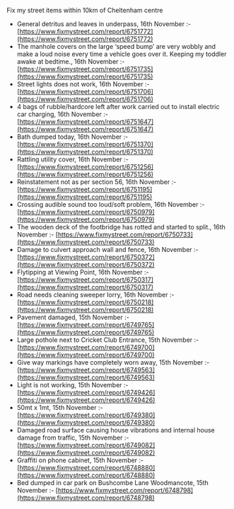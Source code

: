 Fix my street items within 10km of Cheltenham centre

<!-- fix_marker starts -->

- General detritus and leaves in underpass, 16th November :- [https://www.fixmystreet.com/report/6751772](https://www.fixmystreet.com/report/6751772)
- The manhole covers on the large ‘speed bump’ are very wobbly and make a loud noise every time a vehicle goes over it. Keeping my toddler awake at bedtime., 16th November :- [https://www.fixmystreet.com/report/6751735](https://www.fixmystreet.com/report/6751735)
- Street lights does not work, 16th November :- [https://www.fixmystreet.com/report/6751706](https://www.fixmystreet.com/report/6751706)
- 4 bags of rubble/hardcore left after work carried out to install electric car charging, 16th November :- [https://www.fixmystreet.com/report/6751647](https://www.fixmystreet.com/report/6751647)
- Bath dumped today, 16th November :- [https://www.fixmystreet.com/report/6751370](https://www.fixmystreet.com/report/6751370)
- Rattling utility cover, 16th November :- [https://www.fixmystreet.com/report/6751256](https://www.fixmystreet.com/report/6751256)
- Reinstatement not as per section 56, 16th November :- [https://www.fixmystreet.com/report/6751195](https://www.fixmystreet.com/report/6751195)
- Crossing audible sound too loud/soft problem, 16th November :- [https://www.fixmystreet.com/report/6750979](https://www.fixmystreet.com/report/6750979)
- The wooden deck of the footbridge has rotted and started to split., 16th November :- [https://www.fixmystreet.com/report/6750733](https://www.fixmystreet.com/report/6750733)
- Damage to culvert approach wall and fence, 16th November :- [https://www.fixmystreet.com/report/6750372](https://www.fixmystreet.com/report/6750372)
- Flytipping at Viewing Point, 16th November :- [https://www.fixmystreet.com/report/6750317](https://www.fixmystreet.com/report/6750317)
- Road needs cleaning sweeper lorry, 16th November :- [https://www.fixmystreet.com/report/6750218](https://www.fixmystreet.com/report/6750218)
- Pavement damaged, 15th November :- [https://www.fixmystreet.com/report/6749765](https://www.fixmystreet.com/report/6749765)
- Large pothole next to Cricket Club Entrance, 15th November :- [https://www.fixmystreet.com/report/6749700](https://www.fixmystreet.com/report/6749700)
- Give way markings have completely worn away, 15th November :- [https://www.fixmystreet.com/report/6749563](https://www.fixmystreet.com/report/6749563)
- Light is not working, 15th November :- [https://www.fixmystreet.com/report/6749426](https://www.fixmystreet.com/report/6749426)
- 50mt x 1mt, 15th November :- [https://www.fixmystreet.com/report/6749380](https://www.fixmystreet.com/report/6749380)
- Damaged road surface causing house vibrations and internal house damage from traffic, 15th November :- [https://www.fixmystreet.com/report/6749082](https://www.fixmystreet.com/report/6749082)
- Graffiti on phone cabinet, 15th November :- [https://www.fixmystreet.com/report/6748880](https://www.fixmystreet.com/report/6748880)
- Bed dumped in car park on Bushcombe Lane Woodmancote, 15th November :- [https://www.fixmystreet.com/report/6748798](https://www.fixmystreet.com/report/6748798)

<!-- fix_marker ends -->